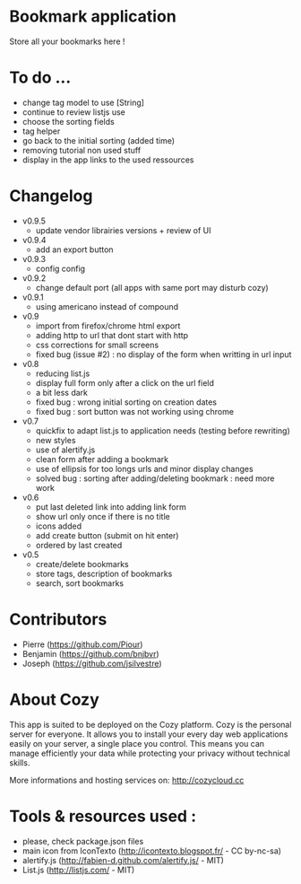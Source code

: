 # Bookmark application

Store all your bookmarks here !

# To do ...

* change tag model to use [String]
* continue to review listjs use
* choose the sorting fields
* tag helper
* go back to the initial sorting (added time)
* removing tutorial non used stuff
* display in the app links to the used ressources

# Changelog

* v0.9.5
  * update vendor librairies versions + review of UI
* v0.9.4
  * add an export button
* v0.9.3
  * config config
* v0.9.2
  * change default port (all apps with same port may disturb cozy)
* v0.9.1
  * using americano instead of compound
* v0.9
  * import from firefox/chrome html export
  * adding http to url that dont start with http
  * css corrections for small screens
  * fixed bug (issue #2) : no display of the form when writting in url input
* v0.8
  * reducing list.js
  * display full form only after a click on the url field
  * a bit less dark
  * fixed bug : wrong initial sorting on creation dates
  * fixed bug : sort button was not working using chrome
* v0.7
  * quickfix to adapt list.js to application needs (testing before rewriting)
  * new styles
  * use of alertify.js
  * clean form after adding a bookmark
  * use of ellipsis for too longs urls and minor display changes
  * solved bug : sorting after adding/deleting bookmark : need more work
* v0.6
  * put last deleted link into adding link form
  * show url only once if there is no title
  * icons added
  * add create button (submit on hit enter)
  * ordered by last created
* v0.5
  * create/delete bookmarks
  * store tags, description of bookmarks
  * search, sort bookmarks

# Contributors

* Pierre (https://github.com/Piour)
* Benjamin (https://github.com/bnjbvr)
* Joseph (https://github.com/jsilvestre)

# About Cozy

This app is suited to be deployed on the Cozy platform. Cozy is the personal
server for everyone. It allows you to install your every day web applications 
easily on your server, a single place you control. This means you can manage 
efficiently your data while protecting your privacy without technical skills.

More informations and hosting services on:
http://cozycloud.cc

# Tools & resources used :

* please, check package.json files
* main icon from IconTexto (http://icontexto.blogspot.fr/ - CC by-nc-sa)
* alertify.js (http://fabien-d.github.com/alertify.js/ - MIT)
* List.js (http://listjs.com/ - MIT)
